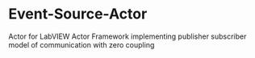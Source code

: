 # Event-Source-Actor
Actor for LabVIEW Actor Framework implementing publisher subscriber model of communication with zero coupling
